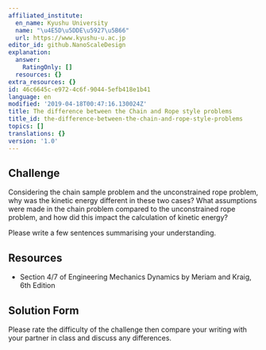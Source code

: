 ```yaml
---
affiliated_institute:
  en_name: Kyushu University
  name: "\u4E5D\u5DDE\u5927\u5B66"
  url: https://www.kyushu-u.ac.jp
editor_id: github.NanoScaleDesign
explanation:
  answer:
    RatingOnly: []
  resources: {}
extra_resources: {}
id: 46c6645c-e972-4c6f-9044-5efb418e1b41
language: en
modified: '2019-04-18T00:47:16.130024Z'
title: The difference between the Chain and Rope style problems
title_id: the-difference-between-the-chain-and-rope-style-problems
topics: []
translations: {}
version: '1.0'
---
```


## Challenge
Considering the chain sample problem and the unconstrained rope problem, why was the kinetic energy different in these two cases? What assumptions were made in the chain problem compared to the unconstrained rope problem, and how did this impact the calculation of kinetic energy?

Please write a few sentences summarising your understanding.


## Resources
- Section 4/7 of Engineering Mechanics Dynamics by Meriam and Kraig, 6th Edition


## Solution Form
Please rate the difficulty of the challenge then compare your writing with your partner in class and discuss any differences.

